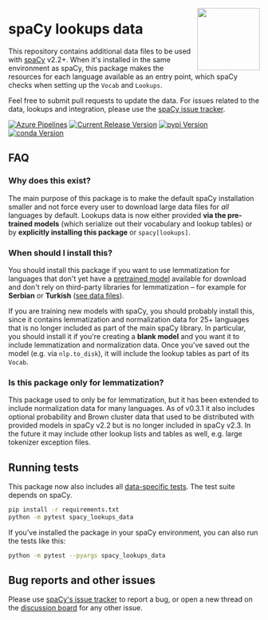 <a href="https://explosion.ai"><img src="https://explosion.ai/assets/img/logo.svg" width="125" height="125" align="right" /></a>

# spaCy lookups data

This repository contains additional data files to be used with
[spaCy](https://spacy.io) v2.2+. When it's installed in the same environment as
spaCy, this package makes the resources for each language available as an entry
point, which spaCy checks when setting up the `Vocab` and `Lookups`.

Feel free to submit pull requests to update the data. For issues related to the
data, lookups and integration, please use the
[spaCy issue tracker](https://github.com/explosion/spaCy/issues).

[![Azure Pipelines](<https://img.shields.io/azure-devops/build/explosion-ai/public/13/master.svg?logo=azure-pipelines&style=flat-square&label=build+(3.x)>)](https://dev.azure.com/explosion-ai/public/_build?definitionId=12)
[![Current Release Version](https://img.shields.io/github/release/explosion/spacy-lookups-data.svg?include_prereleases&style=flat-square&logo=github)](https://github.com/explosion/spacy-lookups-data/releases)
[![pypi Version](https://img.shields.io/pypi/v/spacy-lookups-data.svg?style=flat-square&logo=pypi&logoColor=white)](https://pypi.org/project/spacy-lookups-data/)
[![conda Version](https://img.shields.io/conda/vn/conda-forge/spacy-lookups-data.svg?style=flat-square&logo=conda-forge&logoColor=white)](https://anaconda.org/conda-forge/spacy-lookups-data)

## FAQ

### Why does this exist?

The main purpose of this package is to make the default spaCy installation
smaller and not force every user to download large data files for _all_
languages by default. Lookups data is now either provided **via the pre-trained
models** (which serialize out their vocabulary and lookup tables) or by
**explicitly installing this package** or `spacy[lookups]`.

### When should I install this?

You should install this package if you want to use lemmatization for languages
that don't yet have a [pretrained model](https://spacy.io/models) available for
download and don't rely on third-party libraries for lemmatization – for
example for **Serbian** or **Turkish** ([see data files](spacy_lookups_data/data)).

If you are training new models with spaCy, you should probably install this,
since it contains lemmatization and normalization data for 25+ languages that
is no longer included as part of the main spaCy library. In particular, you
should install it if you're creating a **blank model** and you want it to
include lemmatization and normalization data. Once you've saved out the model
(e.g. via `nlp.to_disk`), it will include the lookup tables as part of its
`Vocab`.

### Is this package only for lemmatization?

This package used to only be for lemmatization, but it has been extended to
include normalization data for many languages. As of v0.3.1 it also includes
optional probability and Brown cluster data that used to be distributed with
provided models in spaCy v2.2 but is no longer included in spaCy v2.3. In the
future it may include other lookup lists and tables as well, e.g. large
tokenizer exception files.

## Running tests

This package now also includes all
[data-specific tests](spacy_lookups_data/tests). The test suite depends on
spaCy.

```bash
pip install -r requirements.txt
python -m pytest spacy_lookups_data
```

If you've installed the package in your spaCy environment, you can also run the
tests like this:

```bash
python -m pytest --pyargs spacy_lookups_data
```

## Bug reports and other issues

Please use [spaCy's issue tracker](https://github.com/explosion/spaCy/issues) to report a bug, or open a new thread on the
[discussion board](https://github.com/explosion/spaCy/discussions)
for any other issue.

